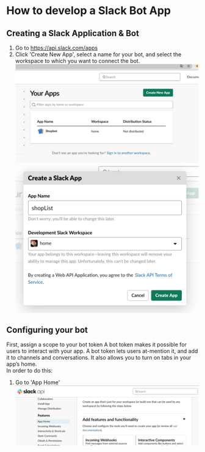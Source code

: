 # How to develop a Slack Bot App

## Creating a Slack Application & Bot

1) Go to https://api.slack.com/apps
2) Click 'Create New App', select a name for your bot, and select the workspace to which you want to connect the bot.
   ![click Create New App](images/botreg1.png)
   ![Select bot name and workspace](images/botreg2.png)

## Configuring your bot
First, assign a scope to your bot token
A bot token makes it possible for users to interact with your app. A bot token lets users at-mention it, and add it to channels and conversations. It also allows you to turn on tabs in your app’s home.  
In order to do this:
1) Go to 'App Home'
   ![App Home](images/botsetup1.png)

